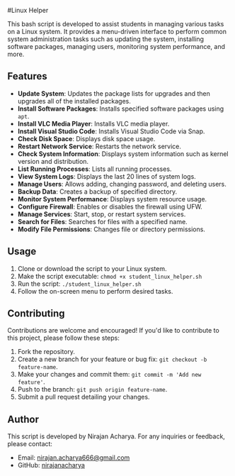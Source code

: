 #Linux Helper

This bash script is developed to assist students in managing various tasks on a Linux system. It provides a menu-driven interface to perform common system administration tasks such as updating the system, installing software packages, managing users, monitoring system performance, and more.

## Features

- **Update System**: Updates the package lists for upgrades and then upgrades all of the installed packages.
- **Install Software Packages**: Installs specified software packages using `apt`.
- **Install VLC Media Player**: Installs VLC media player.
- **Install Visual Studio Code**: Installs Visual Studio Code via Snap.
- **Check Disk Space**: Displays disk space usage.
- **Restart Network Service**: Restarts the network service.
- **Check System Information**: Displays system information such as kernel version and distribution.
- **List Running Processes**: Lists all running processes.
- **View System Logs**: Displays the last 20 lines of system logs.
- **Manage Users**: Allows adding, changing password, and deleting users.
- **Backup Data**: Creates a backup of specified directory.
- **Monitor System Performance**: Displays system resource usage.
- **Configure Firewall**: Enables or disables the firewall using UFW.
- **Manage Services**: Start, stop, or restart system services.
- **Search for Files**: Searches for files with a specified name.
- **Modify File Permissions**: Changes file or directory permissions.

## Usage

1. Clone or download the script to your Linux system.
2. Make the script executable: `chmod +x student_linux_helper.sh`
3. Run the script: `./student_linux_helper.sh`
4. Follow the on-screen menu to perform desired tasks.

## Contributing

Contributions are welcome and encouraged! If you'd like to contribute to this project, please follow these steps:

1. Fork the repository.
2. Create a new branch for your feature or bug fix: `git checkout -b feature-name`.
3. Make your changes and commit them: `git commit -m 'Add new feature'`.
4. Push to the branch: `git push origin feature-name`.
5. Submit a pull request detailing your changes.

## Author

This script is developed by Nirajan Acharya. For any inquiries or feedback, please contact:
- Email: nirajan.acharya666@gmail.com
- GitHub: [nirajanacharya](https://github.com/NirajanAcharya666)

